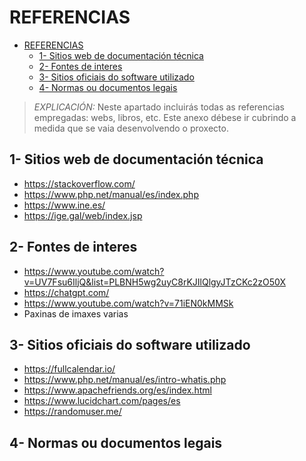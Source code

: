 # REFERENCIAS

- [REFERENCIAS](#referencias)
  - [1- Sitios web de documentación técnica](#1--sitios-web-de-documentación-técnica)
  - [2- Fontes de interes](#2--fontes-de-interes)
  - [3- Sitios oficiais do software utilizado](#3--sitios-oficiais-do-software-utilizado)
  - [4- Normas ou documentos legais](#4--normas-ou-documentos-legais)

> *EXPLICACIÓN:* Neste apartado incluirás todas as referencias empregadas: webs, libros, etc. Este anexo débese ir cubrindo a medida que se vaia desenvolvendo o proxecto.

## 1- Sitios web de documentación técnica

- https://stackoverflow.com/
- https://www.php.net/manual/es/index.php
- https://www.ine.es/
- https://ige.gal/web/index.jsp

## 2- Fontes de interes

- https://www.youtube.com/watch?v=UV7Fsu6IljQ&list=PLBNH5wg2uyC8rKJIlQlgyJTzCKc2zO50X
- https://chatgpt.com/
- https://www.youtube.com/watch?v=71iEN0kMMSk
- Paxinas de imaxes varias

## 3- Sitios oficiais do software utilizado
- https://fullcalendar.io/
- https://www.php.net/manual/es/intro-whatis.php
- https://www.apachefriends.org/es/index.html
- https://www.lucidchart.com/pages/es
- https://randomuser.me/

## 4- Normas ou documentos legais
